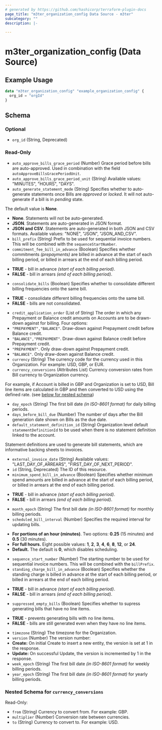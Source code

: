 ```yaml
---
# generated by https://github.com/hashicorp/terraform-plugin-docs
page_title: "m3ter_organization_config Data Source - m3ter"
subcategory: ""
description: |-
  
---
```


# m3ter_organization_config (Data Source)



## Example Usage

```terraform
data "m3ter_organization_config" "example_organization_config" {
  org_id = "orgId"
}
```

<!-- schema generated by tfplugindocs -->
## Schema

### Optional

- `org_id` (String, Deprecated)

### Read-Only

- `auto_approve_bills_grace_period` (Number) Grace period before bills are auto-approved. Used in combination with the field `autoApproveBillsGracePeriodUnit`.
- `auto_approve_bills_grace_period_unit` (String) Available values: "MINUTES", "HOURS", "DAYS".
- `auto_generate_statement_mode` (String) Specifies whether to auto-generate statements once Bills are *approved* or *locked*. It will not auto-generate if a bill is in *pending* state.

The default value is **None**.

- **None**. Statements will not be auto-generated.
- **JSON**. Statements are auto-generated in JSON format.
- **JSON and CSV**. Statements are auto-generated in both JSON and CSV formats.
Available values: "NONE", "JSON", "JSON_AND_CSV".
- `bill_prefix` (String) Prefix to be used for sequential invoice numbers. This will be combined with the `sequenceStartNumber`.
- `commitment_fee_bill_in_advance` (Boolean) Specifies whether commitments *(prepayments)* are billed in advance at the start of each billing period, or billed in arrears at the end of each billing period. 

* **TRUE** - bill in advance *(start of each billing period)*.
* **FALSE** - bill in arrears *(end of each billing period)*.
- `consolidate_bills` (Boolean) Specifies whether to consolidate different billing frequencies onto the same bill.

* **TRUE** - consolidate different billing frequencies onto the same bill.
* **FALSE** - bills are not consolidated.
- `credit_application_order` (List of String) The order in which any Prepayment or Balance credit amounts on Accounts are to be drawn-down against for billing. Four options:
- `"PREPAYMENT","BALANCE"`. Draw-down against Prepayment credit before Balance credit.
- `"BALANCE","PREPAYMENT"`. Draw-down against Balance credit before Prepayment credit.
- `"PREPAYMENT"`. Only draw-down against Prepayment credit.
- `"BALANCE"`. Only draw-down against Balance credit.
- `currency` (String) The currency code for the currency used in this Organization. For example: USD, GBP, or EUR.
- `currency_conversions` (Attributes List) Currency conversion rates from Bill currency to Organization currency. 

For example, if Account is billed in GBP and Organization is set to USD, Bill line items are calculated in GBP and then converted to USD using the defined rate. (see [below for nested schema](#nestedatt--currency_conversions))
- `day_epoch` (String) The first bill date *(in ISO-8601 format)* for daily billing periods.
- `days_before_bill_due` (Number) The number of days after the Bill generation date shown on Bills as the due date.
- `default_statement_definition_id` (String) Organization level default `statementDefinitionId` to be used when there is no statement definition linked to the account.

Statement definitions are used to generate bill statements, which are informative backing sheets to invoices.
- `external_invoice_date` (String) Available values: "LAST_DAY_OF_ARREARS", "FIRST_DAY_OF_NEXT_PERIOD".
- `id` (String, Deprecated) The ID of this resource.
- `minimum_spend_bill_in_advance` (Boolean) Specifies whether minimum spend amounts are billed in advance at the start of each billing period, or billed in arrears at the end of each billing period. 

* **TRUE** - bill in advance *(start of each billing period)*.
* **FALSE** - bill in arrears *(end of each billing period)*.
- `month_epoch` (String) The first bill date *(in ISO-8601 format)* for monthly billing periods.
- `scheduled_bill_interval` (Number) Specifies the required interval for updating bills. 

* **For portions of an hour (minutes)**. Two options: **0.25** (15 minutes) and **0.5** (30 minutes).
* **For full hours.** Eight possible values: **1**, **2**, **3**, **4**, **6**, **8**, **12**, or **24**.
* **Default.** The default is **0**, which disables scheduling.
- `sequence_start_number` (Number) The starting number to be used for sequential invoice numbers. This will be combined with the `billPrefix`.
- `standing_charge_bill_in_advance` (Boolean) Specifies whether the standing charge is billed in advance at the start of each billing period, or billed in arrears at the end of each billing period. 

* **TRUE** - bill in advance *(start of each billing period)*.
* **FALSE** - bill in arrears *(end of each billing period)*.
- `suppressed_empty_bills` (Boolean) Specifies whether to supress generating bills that have no line items. 

* **TRUE** - prevents generating bills with no line items.
* **FALSE** - bills are still generated even when they have no line items.
- `timezone` (String) The timezone for the Organization.
- `version` (Number) The version number:
- **Create:** On initial Create to insert a new entity, the version is set at 1 in the response.
- **Update:** On successful Update, the version is incremented by 1 in the response.
- `week_epoch` (String) The first bill date *(in ISO-8601 format)* for weekly billing periods.
- `year_epoch` (String) The first bill date *(in ISO-8601 format)* for yearly billing periods.

<a id="nestedatt--currency_conversions"></a>
### Nested Schema for `currency_conversions`

Read-Only:

- `from` (String) Currency to convert from. For example: GBP.
- `multiplier` (Number) Conversion rate between currencies.
- `to` (String) Currency to convert to. For example: USD.
